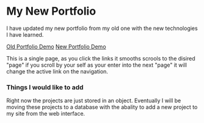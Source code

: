 # My New Portfolio

I have updated my new portfolio from my old one with the new technologies I have learned.

 [Old Portfolio Demo](https://torqie.github.io/Bootstrap-Portfolio/) 
 [New Portfolio Demo](https://torqie.github.io/new-portfolio/)

This is a single page, as you click the links it smooths scrools to the disired "page" if you scroll by your self as your enter into the next "page" it will change the active link on the navigation.

### Things I would like to add
Right now the projects are just stored in an object. Eventually I will be moving these projects to a database with the abality to add a new project to my site from the web interface.

